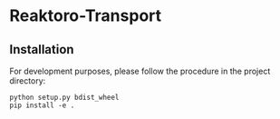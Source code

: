 # Reaktoro-Transport
## Installation
For development purposes, please follow the procedure in the project directory:
```
python setup.py bdist_wheel
pip install -e .
```
